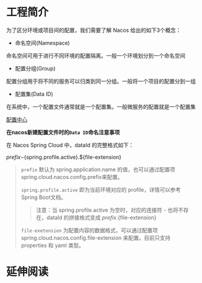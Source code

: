 # 工程简介

为了区分环境或项目间的配置，我们需要了解 Nacos 给出的如下3个概念：

- 命名空间(Namespace)

命名空间可用于进行不同环境的配置隔离。一般一个环境划分到一个命名空间

- 配置分组(Group)

配置分组用于将不同的服务可以归类到同一分组。一般将一个项目的配置分到一组

- 配置集(Data ID)

在系统中，一个配置文件通常就是一个配置集。一般微服务的配置就是一个配置集

[配置中心](src/main/resources/static/nacos-config-01.jpg)

**在nacos新建配置文件时的`Data ID`命名注意事项**

在 Nacos Spring Cloud 中，dataId 的完整格式如下：

${prefix}-${spring.profile.active}.${file-extension}

> `prefix` 默认为 spring.application.name 的值，也可以通过配置项 spring.cloud.nacos.config.prefix来配置。
> 
> `spring.profile.active` 即为当前环境对应的 profile，详情可以参考 Spring Boot文档。
>> 注意：当 spring.profile.active 为空时，对应的连接符 - 也将不存在，dataId 的拼接格式变成 ${prefix}.${file-extension}
> 
> `file-exetension` 为配置内容的数据格式，可以通过配置项 spring.cloud.nacos.config.file-extension 来配置。目前只支持 properties 和 yaml 类型。


# 延伸阅读

